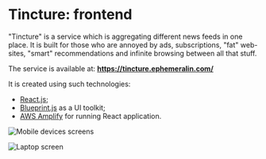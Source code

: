 # Tincture: frontend

"Tincture" is a service which is aggregating different news feeds in one place. It is built for those who are annoyed by ads, subscriptions, "fat" web-sites, "smart" recommendations and infinite browsing between all that stuff.   
 
The service is available at: **https://tincture.ephemeralin.com/**

It is created using such technologies:

* [React.js](https://reactjs.org);
* [Blueprint.js](https://blueprintjs.com) as a UI toolkit;
* [AWS Amplify](https://aws.amazon.com/amplify/) for running React application.

![Mobile devices screens](https://raw.githubusercontent.com/ephemeralin/tincture/master/public/screens/screen_01.png)

![Laptop screen](https://raw.githubusercontent.com/ephemeralin/tincture/master/public/screens/screen_02.png)
